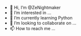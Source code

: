 - 👋 Hi, I’m @ZeNightmaker
- 👀 I’m interested in ...
- 🌱 I’m currently learning Python
- 💞️ I’m looking to collaborate on ...
- 📫 How to reach me ...

<!---
ZeNightmaker/ZeNightmaker is a ✨ special ✨ repository because its `README.md` (this file) appears on your GitHub profile.
You can click the Preview link to take a look at your changes.
--->
